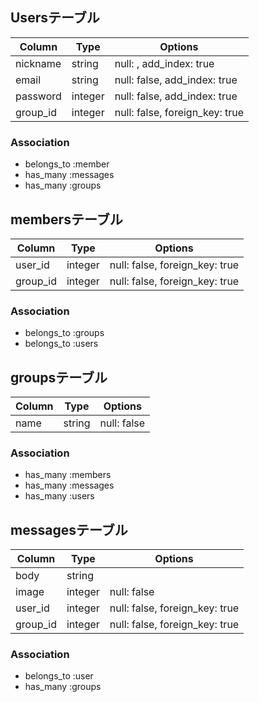 ## Usersテーブル

|Column|Type|Options|
|------|----|-------|
|nickname|string|null: , add_index: true|
|email|string|null: false, add_index: true|
|password|integer|null: false, add_index: true|
|group_id|integer|null: false, foreign_key: true|

### Association
- belongs_to :member
- has_many :messages
- has_many :groups




## membersテーブル

|Column|Type|Options|
|------|----|-------|
|user_id|integer|null: false, foreign_key: true|
|group_id|integer|null: false, foreign_key: true|

### Association
- belongs_to :groups
- belongs_to :users




## groupsテーブル

|Column|Type|Options|
|------|----|-------|
|name|string|null: false|

### Association
- has_many :members
- has_many :messages
- has_many :users




## messagesテーブル

|Column|Type|Options|
|------|----|-------|
|body|string||
|image|integer|null: false|
|user_id|integer|null: false, foreign_key: true|
|group_id|integer|null: false, foreign_key: true|

### Association
- belongs_to :user
- has_many :groups
